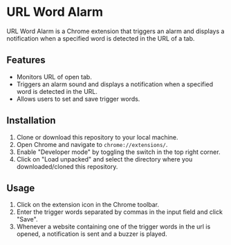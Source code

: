# URL Word Alarm

URL Word Alarm is a Chrome extension that triggers an alarm and displays a notification when a specified word is detected in the URL of a tab.

## Features

- Monitors URL of open tab.
- Triggers an alarm sound and displays a notification when a specified word is detected in the URL.
- Allows users to set and save trigger words.

## Installation

1. Clone or download this repository to your local machine.
2. Open Chrome and navigate to `chrome://extensions/`.
3. Enable "Developer mode" by toggling the switch in the top right corner.
4. Click on "Load unpacked" and select the directory where you downloaded/cloned this repository.

## Usage

1. Click on the extension icon in the Chrome toolbar.
2. Enter the trigger words separated by commas in the input field and click "Save".
3. Whenever a website containing one of the trigger words in the url is opened, a notification is sent and a buzzer is played.

